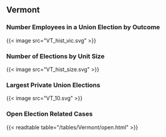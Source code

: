 ##  Vermont

### Number Employees in a Union Election by Outcome
{{< image src="VT_hist_vic.svg" >}}

### Number of Elections by Unit Size
{{< image src="VT_hist_size.svg" >}}

### Largest Private Union Elections
{{< image src="VT_10.svg" >}}

### Open Election Related Cases
{{< readtable table="/tables/Vermont/open.html" >}}

